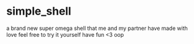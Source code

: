 # simple_shell
a brand new super omega shell that me and my partner have made with love
feel free to try it yourself
have fun <3
oop
